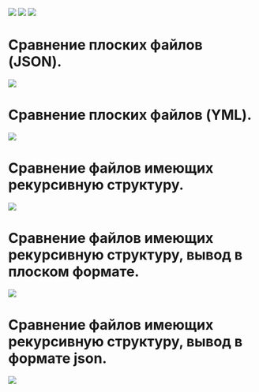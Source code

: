 <a href="https://github.com/roddy-g/python-project-lvl2/workflows/lint/badge.svg"><img src="https://github.com/roddy-g/python-project-lvl2/workflows/lint/badge.svg" /></a>
<a href="https://codeclimate.com/github/roddy-g/python-project-lvl2/maintainability"><img src="https://api.codeclimate.com/v1/badges/a964856ea18f5600db88/maintainability" /></a>
<a href="https://codeclimate.com/github/roddy-g/python-project-lvl2/test_coverage"><img src="https://api.codeclimate.com/v1/badges/a964856ea18f5600db88/test_coverage" /></a>
# Сравнение плоских файлов (JSON).
<a href="https://asciinema.org/a/ctYfHOvSn4aLSuVpSSw3YTEb7" target="_blank"><img src="https://asciinema.org/a/ctYfHOvSn4aLSuVpSSw3YTEb7.svg" /></a>
# Сравнение плоских файлов (YML).
<a href="https://asciinema.org/a/2sWAY0TH9Yjxce2v5FkntftM6" target="_blank"><img src="https://asciinema.org/a/2sWAY0TH9Yjxce2v5FkntftM6.svg" /></a>
# Сравнение файлов имеющих рекурсивную структуру.
<a href="https://asciinema.org/a/1PhLAURczw5gU4Sf8wPKiAqdn" target="_blank"><img src="https://asciinema.org/a/1PhLAURczw5gU4Sf8wPKiAqdn.svg" /></a>
# Сравнение файлов имеющих рекурсивную структуру, вывод в плоском формате.
<a href="https://asciinema.org/a/cuxuKkLa6QqYZ86c0h2SaPJcD" target="_blank"><img src="https://asciinema.org/a/cuxuKkLa6QqYZ86c0h2SaPJcD.svg" /></a>
# Сравнение файлов имеющих рекурсивную структуру, вывод в формате json.
<a href="https://asciinema.org/a/e7zlt34P58o8MVLFKpBM5OClf" target="_blank"><img src="https://asciinema.org/a/e7zlt34P58o8MVLFKpBM5OClf.svg" /></a>

